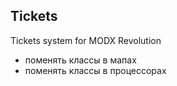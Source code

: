 ## Tickets

Tickets system for MODX Revolution

- поменять классы в мапах
- поменять классы в процессорах

